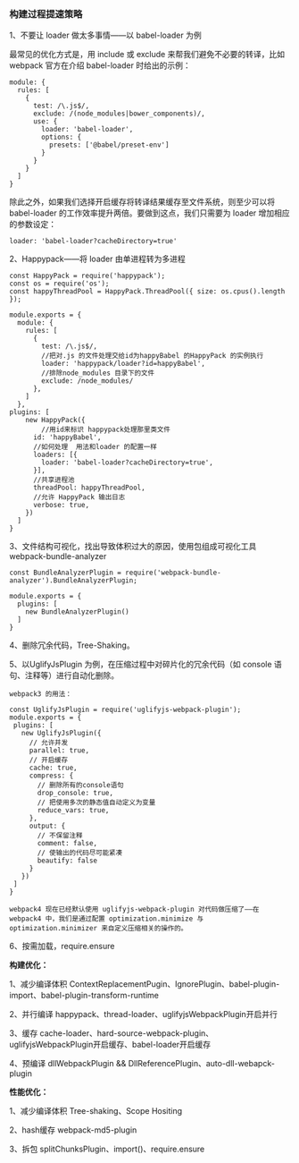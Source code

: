 ### 构建过程提速策略

1、不要让 loader 做太多事情——以 babel-loader 为例

最常见的优化方式是，用 include 或 exclude 来帮我们避免不必要的转译，比如 webpack 官方在介绍 babel-loader 时给出的示例：

```
module: {
  rules: [
    {
      test: /\.js$/,
      exclude: /(node_modules|bower_components)/,
      use: {
        loader: 'babel-loader',
        options: {
          presets: ['@babel/preset-env']
        }
      }
    }
  ]
}
```

除此之外，如果我们选择开启缓存将转译结果缓存至文件系统，则至少可以将 babel-loader 的工作效率提升两倍。要做到这点，我们只需要为 loader 增加相应的参数设定：

```
loader: 'babel-loader?cacheDirectory=true'
```

2、Happypack——将 loader 由单进程转为多进程

```
const HappyPack = require('happypack');
const os = require('os');
const happyThreadPool = HappyPack.ThreadPool({ size: os.cpus().length });

module.exports = {
  module: {
    rules: [
      {
        test: /\.js$/,
        //把对.js 的文件处理交给id为happyBabel 的HappyPack 的实例执行
        loader: 'happypack/loader?id=happyBabel',
        //排除node_modules 目录下的文件
        exclude: /node_modules/
      },
    ]
  },
plugins: [
    new HappyPack({
        //用id来标识 happypack处理那里类文件
      id: 'happyBabel',
      //如何处理  用法和loader 的配置一样
      loaders: [{
        loader: 'babel-loader?cacheDirectory=true',
      }],
      //共享进程池
      threadPool: happyThreadPool,
      //允许 HappyPack 输出日志
      verbose: true,
    })
  ]
}
```

3、文件结构可视化，找出导致体积过大的原因，使用包组成可视化工具webpack-bundle-analyzer

```
const BundleAnalyzerPlugin = require('webpack-bundle-analyzer').BundleAnalyzerPlugin;

module.exports = {
  plugins: [
    new BundleAnalyzerPlugin()
  ]
}
```

4、删除冗余代码，Tree-Shaking。

5、以UglifyJsPlugin 为例，在压缩过程中对碎片化的冗余代码（如 console 语句、注释等）进行自动化删除。

```
webpack3 的用法：

const UglifyJsPlugin = require('uglifyjs-webpack-plugin');
module.exports = {
 plugins: [
   new UglifyJsPlugin({
     // 允许并发
     parallel: true,
     // 开启缓存
     cache: true,
     compress: {
       // 删除所有的console语句    
       drop_console: true,
       // 把使用多次的静态值自动定义为变量
       reduce_vars: true,
     },
     output: {
       // 不保留注释
       comment: false,
       // 使输出的代码尽可能紧凑
       beautify: false
     }
   })
 ]
}

webpack4 现在已经默认使用 uglifyjs-webpack-plugin 对代码做压缩了——在 webpack4 中，我们是通过配置 optimization.minimize 与 optimization.minimizer 来自定义压缩相关的操作的。
```

6、按需加载，require.ensure





**构建优化：**

1、减少编译体积 ContextReplacementPugin、IgnorePlugin、babel-plugin-import、babel-plugin-transform-runtime

2、并行编译 happypack、thread-loader、uglifyjsWebpackPlugin开启并行

3、缓存 cache-loader、hard-source-webpack-plugin、uglifyjsWebpackPlugin开启缓存、babel-loader开启缓存

4、预编译 dllWebpackPlugin && DllReferencePlugin、auto-dll-webapck-plugin

  


**性能优化：**

1、减少编译体积 Tree-shaking、Scope Hositing

2、hash缓存 webpack-md5-plugin

3、拆包 splitChunksPlugin、import\(\)、require.ensure

